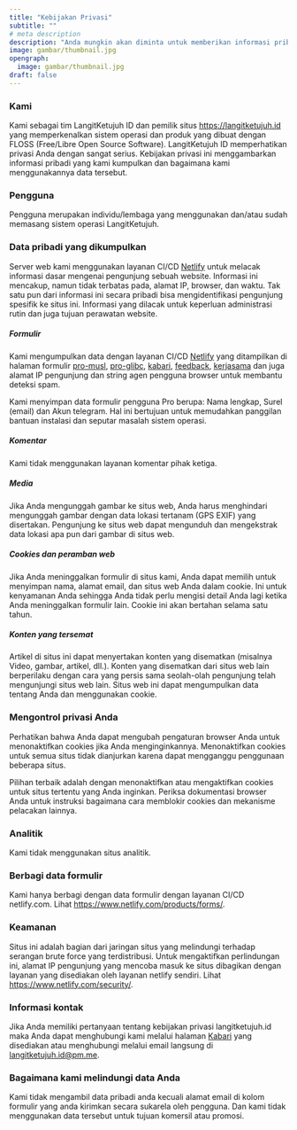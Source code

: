 ```yaml
---
title: "Kebijakan Privasi"
subtitle: ""
# meta description
description: "Anda mungkin akan diminta untuk memberikan informasi pribadi yang berhubungan dengan Layanan L7, tujuannya untuk kemudahan menghubungi dan mengenali."
image: gambar/thumbnail.jpg
opengraph:
  image: gambar/thumbnail.jpg
draft: false
---
```


### Kami

Kami sebagai tim LangitKetujuh ID dan pemilik situs https://langitketujuh.id yang memperkenalkan sistem operasi dan produk yang dibuat dengan FLOSS (Free/Libre Open Source Software). LangitKetujuh ID memperhatikan privasi Anda dengan sangat serius. Kebijakan privasi ini menggambarkan informasi pribadi yang kami kumpulkan dan bagaimana kami menggunakannya data tersebut.

### Pengguna

Pengguna merupakan individu/lembaga yang menggunakan dan/atau sudah memasang sistem operasi LangitKetujuh.

### Data pribadi yang dikumpulkan

Server web kami menggunakan layanan CI/CD [Netlify](https://netlify.com) untuk melacak informasi dasar mengenai pengunjung sebuah website. Informasi ini mencakup, namun tidak terbatas pada, alamat IP, browser, dan waktu. Tak satu pun dari informasi ini secara pribadi bisa mengidentifikasi pengunjung spesifik ke situs ini. Informasi yang dilacak untuk keperluan administrasi rutin dan juga tujuan perawatan website.

  ##### Formulir

  Kami mengumpulkan data dengan layanan CI/CD [Netlify](https://netlify.com) yang ditampilkan di halaman formulir [pro-musl](/pro-musl), [pro-glibc](/pro-glibc), [kabari](/kabari), [feedback](/feedback), [kerjasama](/kerjasama) dan juga alamat IP pengunjung dan string agen pengguna browser untuk membantu deteksi spam.

  Kami menyimpan data formulir pengguna Pro berupa: Nama lengkap, Surel (email) dan Akun telegram. Hal ini bertujuan untuk memudahkan panggilan bantuan instalasi dan seputar masalah sistem operasi.

  ##### Komentar

  Kami tidak menggunakan layanan komentar pihak ketiga. 

  ##### Media

  Jika Anda mengunggah gambar ke situs web, Anda harus menghindari mengunggah gambar dengan data lokasi tertanam (GPS EXIF) yang disertakan. Pengunjung ke situs web dapat mengunduh dan mengekstrak data lokasi apa pun dari gambar di situs web.

  ##### Cookies dan peramban web

  Jika Anda meninggalkan formulir di situs kami, Anda dapat memilih untuk menyimpan nama, alamat email, dan situs web Anda dalam cookie. Ini untuk kenyamanan Anda sehingga Anda tidak perlu mengisi detail Anda lagi ketika Anda meninggalkan formulir lain. Cookie ini akan bertahan selama satu tahun.

  ##### Konten yang tersemat

  Artikel di situs ini dapat menyertakan konten yang disematkan (misalnya Video, gambar, artikel, dll.). Konten yang disematkan dari situs web lain berperilaku dengan cara yang persis sama seolah-olah pengunjung telah mengunjungi situs web lain. Situs web ini dapat mengumpulkan data tentang Anda dan menggunakan cookie.

### Mengontrol privasi Anda

Perhatikan bahwa Anda dapat mengubah pengaturan browser Anda untuk menonaktifkan cookies jika Anda menginginkannya. Menonaktifkan cookies untuk semua situs tidak dianjurkan karena dapat mengganggu penggunaan beberapa situs.

Pilihan terbaik adalah dengan menonaktifkan atau mengaktifkan cookies untuk situs tertentu yang Anda inginkan. Periksa dokumentasi browser Anda untuk instruksi bagaimana cara memblokir cookies dan mekanisme pelacakan lainnya.

### Analitik

Kami tidak menggunakan situs analitik.

### Berbagi data formulir

Kami hanya berbagi dengan data formulir dengan layanan CI/CD netlify.com. Lihat https://www.netlify.com/products/forms/.

### Keamanan

Situs ini adalah bagian dari jaringan situs yang melindungi terhadap serangan brute force yang terdistribusi. Untuk mengaktifkan perlindungan ini, alamat IP pengunjung yang mencoba masuk ke situs dibagikan dengan layanan yang disediakan oleh layanan netlify sendiri. Lihat https://www.netlify.com/security/.

### Informasi kontak

Jika Anda memiliki pertanyaan tentang kebijakan privasi langitketujuh.id maka Anda dapat menghubungi kami melalui halaman [Kabari](/kabari) yang disediakan atau menghubungi melalui email langsung di [langitketujuh.id@pm.me](mailto:langitketujuh.id@pm.me).

### Bagaimana kami melindungi data Anda

Kami tidak mengambil data pribadi anda kecuali alamat email di kolom formulir yang anda kirimkan secara sukarela oleh pengguna. Dan kami tidak menggunakan data tersebut untuk tujuan komersil atau promosi.
